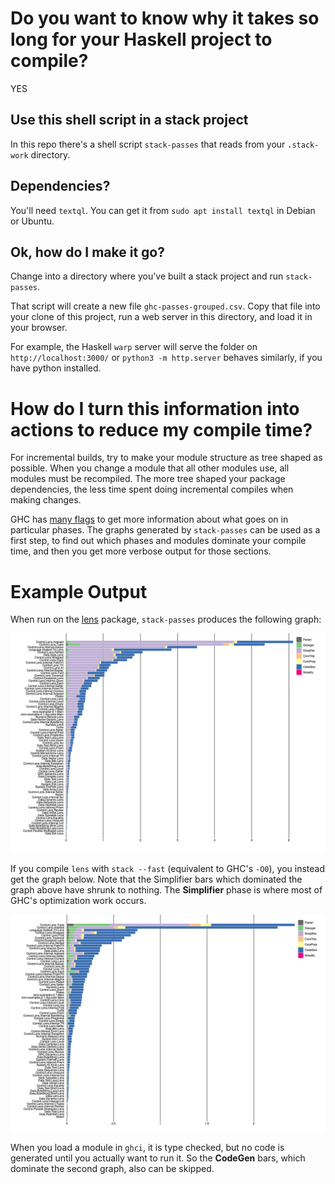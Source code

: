 # Do you want to know why it takes so long for your Haskell project to compile?

YES

## Use this shell script in a stack project

In this repo there's a shell script `stack-passes` that reads from your `.stack-work` directory.

## Dependencies?

You'll need `textql`. You can get it from `sudo apt install textql` in Debian or Ubuntu.

## Ok, how do I make it go?

Change into a directory where you've built a stack project and run `stack-passes`.

That script will create a new file `ghc-passes-grouped.csv`. Copy that
file into your clone of this project, run a web server in this
directory, and load it in your browser.

For example, the Haskell `warp` server will serve the folder on
`http://localhost:3000/` or `python3 -m http.server` behaves
similarly, if you have python installed.

# How do I turn this information into actions to reduce my compile time?

For incremental builds, try to make your module structure as tree shaped as possible.
When you change a module that all other modules use, all modules must be recompiled.
The more tree shaped your package dependencies, the less time spent doing incremental compiles when making changes.

GHC has [many
flags](https://downloads.haskell.org/ghc/latest/docs/html/users_guide/debugging.html)
to get more information about what goes on in particular phases.  The
graphs generated by `stack-passes` can be used as a first step, to
find out which phases and modules dominate your compile time, and then
you get more verbose output for those sections.

# Example Output

When run on the [lens](https://github.com/ekmett/lens) package, `stack-passes` produces the following graph:

![bar graph with one bar (row) per module in lens](example/lens-optimized.png)

If you compile `lens` with `stack --fast` (equivalent to GHC's `-O0`),
you instead get the graph below.  Note that the Simplifier bars which
dominated the graph above have shrunk to nothing.  The **Simplifier**
phase is where most of GHC's optimization work occurs.

![bar graph with one bar (row) per module in lens](example/lens-not-optimized.png)

When you load a module in `ghci`, it is type checked, but no code is
generated until you actually want to run it.  So the **CodeGen** bars,
which dominate the second graph, also can be skipped.
